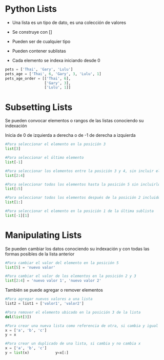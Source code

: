 # Python Lists

* Una lista es un tipo de dato, es una colección de valores

* Se construye con []

* Pueden ser de cualquier tipo

* Pueden contener sublistas

* Cada elemento se indexa iniciando desde 0

```python
pets = ['Thai', 'Gary', 'Lulu']
pets_age = ['Thai', 6, 'Gary', 3, 'Lulu', 1]
pets_age_order = [['Thai', 6],
                  ['Gary', 3],
                  ['Lulu', 1]]
```

# Subsetting Lists

Se pueden convocar elementos o rangos de las listas conociendo su indexación

Inicia de 0 de izquierda a derecha o de -1 de derecha a izquierda

```python
#Para seleccionar el elemento en la posición 3
list[3] 

#Para seleccionar el último elemento
list[-1] 

#Para seleccionar los elementos entre la posición 3 y 4, sin incluir el último
list[2:4]

#Para seleccionar todos los elementos hasta la posición 5 sin incluirlo
list[:5]

#Para seleccionar todos los elementos después de la posición 2 incluido
list[1:]

#Para seleccionar el elemento en la posición 1 de la última sublista
list[-1][1]
```

# Manipulating Lists

Se pueden cambiar los datos conociendo su indexación y con todas las formas posibles de la lista anterior

```python
#Para cambiar el valor del elemento en la posición 5
list[5] = 'nuevo valor'

#Para cambiar el valor de los elementos en la posición 2 y 3
list[2:4] = 'nuevo valor 1', 'nuevo valor 2'
```

También se puede agregar o remover elementos

```python
#Para agregar nuevos valores a una lista
list2 = list1 + ['valor1', 'valor2']

#Para remover el elemento ubicado en la posición 3 de la lista
del(list[3])

#Para crear una nueva lista como referencia de otra, si cambia y igual x
x = ['a', 'b', 'c']
y = x

#Para crear un duplicado de una lista, si cambia y no cambia x
x = ['a', 'b', 'c']
y = list(x)            y=x[:]
```
